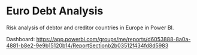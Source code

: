 # Euro Debt Analysis

Risk analysis of debtor and creditor countries in Europe in Power BI.

Dashboard: https://app.powerbi.com/groups/me/reports/d6053888-8a0a-4881-b8e2-9e9b15120b14/ReportSectionb2b03512f434fd8d5983
